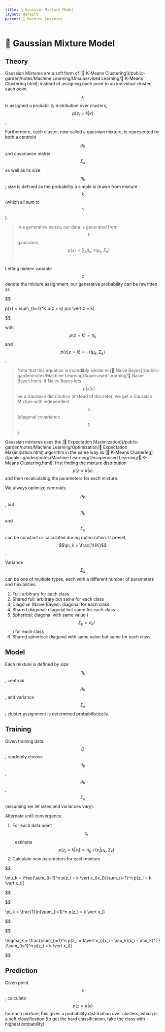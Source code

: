 ```yaml
---
title: 📼 Gaussian Mixture Model
layout: default
parent: 🤖 Machine Learning
---
```


# 📼 Gaussian Mixture Model

## Theory
Gaussian Mixtures are a soft form of [🎒 K-Means Clustering](/public-garden/notes/Machine Learning/Unsupervised Learning/🎒 K-Means Clustering.html); instead of assigning each point to an individual cluster, each point $$x_i$$ is assigned a probability distribution over clusters, $$p(z_i = k \vert x)$$.

Furthermore, each cluster, now called a gaussian mixture, is represented by both a centroid $$\mu_k$$ and covariance matrix $$\Sigma_k$$ as well as its size $$\pi_k$$; size is defined as the probability a simple is drawn from mixture $$k$$ (which all sum to $$1$$).

> In a generative sense, our data is generated from $$k$$ gaussians, $$p(x) = \sum_k \pi_k \mathcal{N}(\mu_k, \Sigma_k)$$.

Letting hidden variable $$z$$ denote the mixture assignment, our generative probability can be rewritten as 

$$

p(x) = \sum_{k=1}^K p(z = k) p(x \vert z = k)

$$

with $$p(z = k) = \pi_k$$ and $$p(x \vert z = k) = \mathcal{N}(\mu_k, \Sigma_k)$$.

> Note that this equation is incredibly similar to [👶 Naive Bayes](/public-garden/notes/Machine Learning/Supervised Learning/👶 Naive Bayes.html). If Naive Bayes lets $$p(x \vert y)$$ be a Gaussian distribution (instead of discrete), we get a Gaussian Mixture with independent $$x$$ (diagonal covariance $$\Sigma$$).

Gaussian mixtures uses the [🎉 Expectation Maximization](/public-garden/notes/Machine Learning/Optimization/🎉 Expectation Maximization.html) algorithm in the same way as [🎒 K-Means Clustering](/public-garden/notes/Machine Learning/Unsupervised Learning/🎒 K-Means Clustering.html), first finding the mixture distribution $$p(z = k \vert x)$$ and then recalculating the parameters for each mixture.

We always optimize centroids $$\mu_k$$, but $$\pi_k$$ and $$\Sigma_k$$ can be constant or calculated during optimization. If preset, $$\pi_k = \frac{1}{K}$$.

Variance $$\Sigma_k$$ can be one of multiple types, each with a different number of parameters and flexibilities.
1.  Full: arbitrary for each class
2.  Shared full: arbitrary but same for each class
3.  Diagonal (Naive Bayes): diagonal for each class
4.  Shared diagonal: diagonal but same for each class
5.  Spherical: diagonal with same value ($$\Sigma_k = \sigma_kI$$) for each class
6.  Shared spherical: diagonal with same value but same for each class

## Model
Each mixture is defined by size $$\pi_k$$, centroid $$\mu_k$$, and variance $$\Sigma_k$$; cluster assignment is determined probabilistically.

## Training
Given training data $$D$$, randomly choose $$\pi_k$$, $$\mu_k$$, $$\Sigma_k$$ (assuming we let sizes and variances vary).

Alternate until convergence.
1. For each data point $$x_i$$, estimate $$p(z_i = k \vert x_i) \propto \pi_k \mathcal{N}(x_i \vert \mu_k, \Sigma_k)$$
2. Calculate new parameters for each mixture
   

$$

 \mu_k = \frac{\sum_{i=1}^n p(z_i = k \vert x_i)x_i}{\sum_{i=1}^n p(z_i = k \vert x_i)} 

$$

$$

 \pi_k = \frac{1}{n}\sum_{i=1}^n p(z_i = k \vert x_i) 

$$

$$

 \Sigma_k = \frac{\sum_{i=1}^n p(z_i = k\vert x_i)(x_i - \mu_k)(x_i - \mu_k)^T}{\sum_{i=1}^n p(z_i = k \vert x_i)} 

$$

## Prediction
Given point $$x$$, calculate $$p(z = k \vert x)$$ for each mixture; this gives a probability distribution over clusters, which is a soft classification (to get the hard classification, take the class with highest probability).